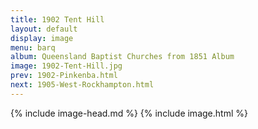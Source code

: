 ```yaml
---
title: 1902 Tent Hill
layout: default
display: image
menu: barq
album: Queensland Baptist Churches from 1851 Album
image: 1902-Tent-Hill.jpg
prev: 1902-Pinkenba.html
next: 1905-West-Rockhampton.html
---
```

{% include image-head.md %}
{% include image.html %}